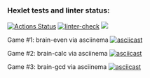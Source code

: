 ### Hexlet tests and linter status:
[![Actions Status](https://github.com/M4XPRD/frontend-project-lvl1/workflows/hexlet-check/badge.svg)](https://github.com/M4XPRD/frontend-project-lvl1/actions)
[![linter-check](https://github.com/M4XPRD/frontend-project-lvl1/actions/workflows/linter-check.yml/badge.svg)](https://github.com/M4XPRD/frontend-project-lvl1/actions/workflows/linter-check.yml)
<a href="https://codeclimate.com/github/codeclimate/codeclimate/maintainability"><img src="https://api.codeclimate.com/v1/badges/a99a88d28ad37a79dbf6/maintainability" /></a>

Game #1: brain-even via asciinema [![asciicast](https://asciinema.org/a/444554.svg)](https://asciinema.org/a/444554)

Game #2: brain-calc via asciinema [![asciicast](https://asciinema.org/a/445228.svg)](https://asciinema.org/a/445228)

Game #3: brain-gcd via asciinema [![asciicast](https://asciinema.org/a/445356.svg)](https://asciinema.org/a/445356)
